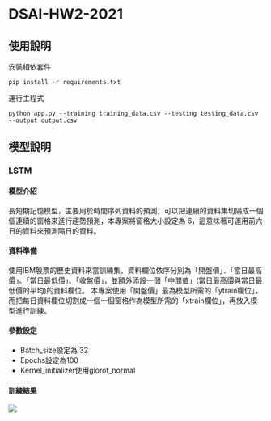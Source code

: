 # DSAI-HW2-2021

## 使用說明
安裝相依套件
```
pip install -r requirements.txt
```
運行主程式
```
python app.py --training training_data.csv --testing testing_data.csv --output output.csv
```

## 模型說明

### LSTM

#### 模型介紹
長短期記憶模型，主要用於時間序列資料的預測，可以把連續的資料集切隔成一個個連續的窗格來進行趨勢預測，本專案將窗格大小設定為 6，這意味著可運用前六日的資料來預測隔日的資料。

#### 資料準備
使用IBM股票的歷史資料來當訓練集，資料欄位依序分別為「開盤價」、「當日最高價」、「當日最低價」、「收盤價」，並額外添設一個「中間值」(當日最高價與當日最低價的平均)的資料欄位。
本專案使用「開盤價」最為模型所需的「ytrain欄位」，而把每日資料欄位切割成一個一個窗格作為模型所需的「xtrain欄位」，再放入模型進行訓練。

#### 參數設定
* Batch_size設定為 32
* Epochs設定為100
* Kernel_initializer使用glorot_normal


#### 訓練結果
![](https://i.imgur.com/RswW2zt.png)
